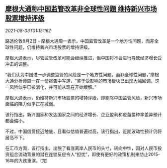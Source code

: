 <!--1627954263000-->
[摩根大通称中国监管改革非全球性问题 维持新兴市场股票增持评级](https://cn.reuters.com/article/jpmorgan-chase-emrg-stock-rating-0803-idCNKBS2F4037)
------

<div><i>2021-08-03T01:15:16Z</i></div><p>路透伦敦8月2日 - 摩根大通周一表示，中国监管改革是一个地方性问题，而非全球性问题，仍维持新兴市场股票的增持评级。</p><p>摩根大通表示，尽管监管改革可能会继续推进，但中国将不会进行导致经济增长受冲击的调整。</p><p>“我们认为中国进一步调整监管的风险是一个地方性问题，而非全球性问题，”摩根大通分析师周一在一份报告中写道，“鉴于受影响的市场板块已出现大幅回调，这一风险似乎已被消化，并可能从现在开始缓解。”</p><p>摩根大通表示，仍维持新兴市场股票的增持评级，即剔除中国监管风险，新兴市场面临的阻力似乎正在减弱。</p><p>该行指出，新兴国家和发达国家之间的经济增长、企业盈利和疫苗接种率差异预计都会缩小。</p><p>不过，中国信贷接近触底，且看似估值普遍过高，该行指出，近期波动性预计仍将居高不下。</p><p>在汇市方面，该行指出，出脱了看涨离岸人民币的头寸，转向中性，因对人民币投资组合流动背景的潜在连锁反应令人“担忧”，即使有更好的政策机制来防止2015-16年的大跌重演。(完)</p>

